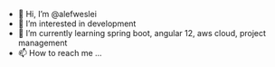 - 👋 Hi, I’m @alefweslei
- 👀 I’m interested in development
- 🌱 I’m currently learning spring boot, angular 12, aws cloud, project management
- 📫 How to reach me ...

<!---
alefweslei/alefweslei is a ✨ special ✨ repository because its `README.md` (this file) appears on your GitHub profile.
You can click the Preview link to take a look at your changes.
--->
